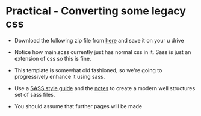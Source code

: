  
# Practical - Converting some legacy css 

 -  Download the following zip file from [here](scssPractical.zip) and save it on your u drive

-  Notice how main.scss currently just has normal css in it. Sass is just an extension of css so this is fine. 

- This template is somewhat old fashioned, so we're going to progressively enhance it using sass. 


- Use a [SASS style guide](https://sass-guidelin.es/#architecture) and the [notes](notes.md) to create a modern well structures set of sass files. 

- You should assume that further pages will be made


